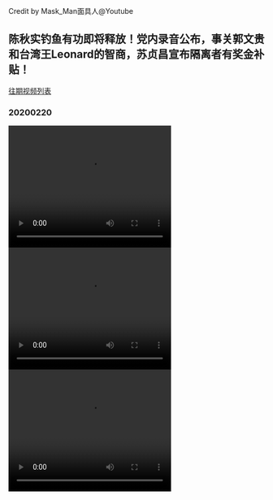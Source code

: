 Credit by Mask_Man面具人@Youtube
## 陈秋实钓鱼有功即将释放！党内录音公布，事关郭文贵和台湾王Leonard的智商，苏贞昌宣布隔离者有奖金补贴！
[往期视频列表](/Mask_Man面具人/list.html)
### 20200220
<video width="320" height="240" controls>
  <source src="/Mask_Man面具人/videos/20200220_VGIEmSnbaJU-split-001.mp4" type="video/mp4">
</video>
<video width="320" height="240" controls>
  <source src="/Mask_Man面具人/videos/20200220_VGIEmSnbaJU-split-002.mp4" type="video/mp4">
</video>
<video width="320" height="240" controls>
  <source src="/Mask_Man面具人/videos/20200220_VGIEmSnbaJU-split-003.mp4" type="video/mp4">
</video>
